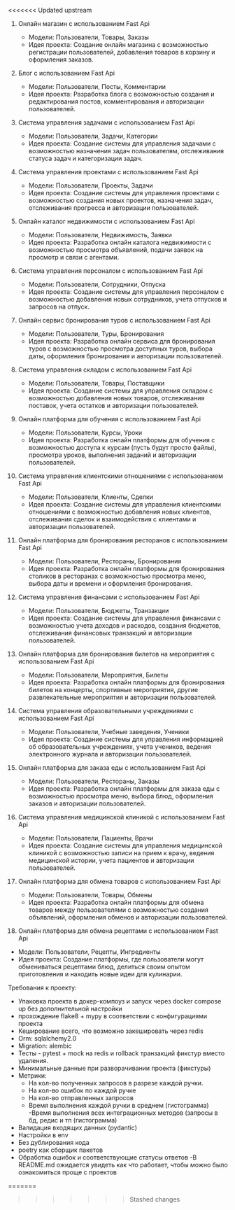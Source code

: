 <<<<<<< Updated upstream
1. Онлайн магазин с использованием Fast Api
   - Модели: Пользователи, Товары, Заказы
   - Идея проекта: Создание онлайн магазина с возможностью регистрации пользователей, добавления товаров в корзину и оформления заказов.

2. Блог с использованием Fast Api
   - Модели: Пользователи, Посты, Комментарии
   - Идея проекта: Разработка блога с возможностью создания и редактирования постов, комментирования и авторизации пользователей.

3. Система управления задачами с использованием Fast Api
   - Модели: Пользователи, Задачи, Категории
   - Идея проекта: Создание системы для управления задачами с возможностью назначения задач пользователям, отслеживания статуса задач и категоризации задач.

4. Система управления проектами с использованием Fast Api
   - Модели: Пользователи, Проекты, Задачи
   - Идея проекта: Создание системы для управления проектами с возможностью создания новых проектов, назначения задач, отслеживания прогресса и авторизации пользователей.

5. Онлайн каталог недвижимости с использованием Fast Api
   - Модели: Пользователи, Недвижимость, Заявки
   - Идея проекта: Разработка онлайн каталога недвижимости с возможностью просмотра объявлений, подачи заявок на просмотр и связи с агентами.

6. Система управления персоналом с использованием Fast Api
   - Модели: Пользователи, Сотрудники, Отпуска
   - Идея проекта: Создание системы для управления персоналом с возможностью добавления новых сотрудников, учета отпусков и запросов на отпуск.

7. Онлайн сервис бронирования туров с использованием Fast Api
   - Модели: Пользователи, Туры, Бронирования
   - Идея проекта: Разработка онлайн сервиса для бронирования туров с возможностью просмотра доступных туров, выбора даты, оформления бронирования и авторизации пользователей.

8. Система управления складом с использованием Fast Api
   - Модели: Пользователи, Товары, Поставщики
   - Идея проекта: Создание системы для управления складом с возможностью добавления новых товаров, отслеживания поставок, учета остатков и авторизации пользователей.

9. Онлайн платформа для обучения с использованием Fast Api
    - Модели: Пользователи, Курсы, Уроки
    - Идея проекта: Разработка онлайн платформы для обучения с возможностью доступа к курсам (пусть будут просто файлы), просмотра уроков, выполнения заданий и авторизации пользователей.

10. Система управления клиентскими отношениями с использованием Fast Api
    - Модели: Пользователи, Клиенты, Сделки
    - Идея проекта: Создание системы для управления клиентскими отношениями с возможностью добавления новых клиентов, отслеживания сделок и взаимодействия с клиентами и авторизации пользователей.

11. Онлайн платформа для бронирования ресторанов с использованием Fast Api
    - Модели: Пользователи, Рестораны, Бронирования
    - Идея проекта: Разработка онлайн платформы для бронирования столиков в ресторанах с возможностью просмотра меню, выбора даты и времени и оформления бронирования.


12. Система управления финансами с использованием Fast Api
    - Модели: Пользователи, Бюджеты, Транзакции
    - Идея проекта: Создание системы для управления финансами с возможностью учета доходов и расходов, создания бюджетов, отслеживания финансовых транзакций и авторизации пользователей.

13. Онлайн платформа для бронирования билетов на мероприятия с использованием Fast Api
    - Модели: Пользователи, Мероприятия, Билеты
    - Идея проекта: Разработка онлайн платформы для бронирования билетов на концерты, спортивные мероприятия, другие развлекательные мероприятия и авторизации пользователей.

14. Система управления образовательными учреждениями с использованием Fast Api
    - Модели: Пользователи, Учебные заведения, Ученики
    - Идея проекта: Создание системы для управления информацией об образовательных учреждениях, учета учеников, ведения электронного журнала и авторизации пользователей.

15. Онлайн платформа для заказа еды с использованием Fast Api
    - Модели: Пользователи, Рестораны, Заказы
    - Идея проекта: Разработка онлайн платформы для заказа еды с возможностью просмотра меню, выбора блюд, оформления заказов и авторизации пользователей.

16. Система управления медицинской клиникой с использованием Fast Api
    - Модели: Пользователи, Пациенты, Врачи
    - Идея проекта: Создание системы для управления медицинской клиникой с возможностью записи на прием к врачу, ведения медицинской истории, учета пациентов и авторизации пользователей.

17. Онлайн платформа для обмена товаров с использованием Fast Api
    - Модели: Пользователи, Товары, Обмены
    - Идея проекта: Разработка онлайн платформы для обмена товаров между пользователями с возможностью создания объявлений, оформления обменов и авторизации пользователей.

18. Онлайн платформа для обмена рецептами с использованием Fast Api
   - Модели: Пользователи, Рецепты, Ингредиенты
   - Идея проекта: Создание платформы, где пользователи могут обмениваться рецептами блюд, делиться своим опытом приготовления и находить новые идеи для кулинарии.
 



Требования к проекту:
- Упаковка проекта в докер-компоуз и запуск через docker compose up без дополнительной настройки
- прохождение flake8 + mypy в соответствии с конфигурациями проекта
- Кеширование всего, что возможно закешировать через redis
- Orm:  sqlalchemy2.0
- Migration: alembic
- Тесты - pytest + mock на redis и rollback транзакций фикстур вместо удаления.
- Минимальные данные при разворачивании проекта (фикстуры)
- Метрики: 
  - На кол-во полученных запросов в разрезе каждой ручки.
  - На кол-во ошибок по каждой ручке
  - На кол-во отправленных запросов
  - Время выполнения каждой ручки в среднем (гистограмма)
  -Время выполнения всех интеграционных методов (запросы в бд, редис и тп (гистограмма)
- Валидация входящих данных (pydantic)
- Настройки в env
- Без дублирования кода
- poetry как сборщик пакетов
- Обработка ошибок и соответствующие статусы ответов
-В README.md ожидается увидеть как что работает, чтобы можно было ознакомиться проще с проектов

 
=======
>>>>>>> Stashed changes
